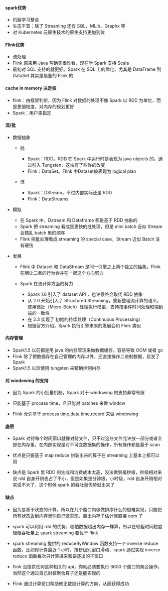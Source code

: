 #### spark优势

- 机器学习整合 
- 生态丰富：除了 Streaming 还有 SQL、MLib、Graphx 等
- 对 Kubernetes 云原生技术的原生支持更加到位

#### Flink优势

- 流处理 
- Flink 原来用 Java 写确实很难看，现在学 Spark 支持 Scala
- 最初对 SQL 支持的就更好。Spark 在 SQL 上的优化，尤其是 DataFrame 到 DataSet 其实是借鉴的 Flink 的 

#### cache in memory 决定权

- flink：由框架判断，因为 Flink 对数据的处理不像 Spark 以 RDD 为单位，而是更细粒度，对内存的规划更好
- Spark：用户来指定

#### 流/批

- 数据抽象

  - 批

    - Spark：RDD。RDD 在 Spark 中运行时是表现为 java objects 的。通过引入 Tungsten，这块有了些许的改变
    - Flink：DataSet。Flink 中Dataset被表现为 logical plan

  - 流

    - Spark：DStream，不过内部实际还是 RDD 
    - Flink：DataStreams

- 模拟

  - 在 Spark 中，Dstream 和 Dataframe 都是基于 RDD 抽象的
  - Spark 把 streaming 看成是更快的批处理，但是 mini batch 近似 Stream 会搞乱 batch 里的顺序
  - Flink 把批处理看成 streaming 的 special case，Stream 近似 Batch 没有硬伤

- 发展

  - Flink 中 Dataset 和 DataStream 是同一引擎之上两个独立的抽象。Flink 在朝让二者的行为合并在一起这个方向努力 

  - Spark 在流计算方面的努力

    - Spark 1.6 引入了 dataset API ，也许最终会取代 RDD 抽象
    - 从 2.0 开始引入了 Structured Streaming，重新整理流计算的语义，使用微批（Micro-Batch）处理执行模型，支持按事件时间处理和端到端的一致性
    - 在 2.3 实现了 初始的持续处理（Continuous Processing）
    - 根据官方介绍，Spark 执行引擎未来的发展会和 Flink 类似

#### 内存管理

- Spark1.5 以前都是用 java 的内存管理来做数据缓存，容易导致 OOM 或者 gc
- Flink 除了把数据存在自己管理的内存以外，还直接操作二进制数据，启发了Spark
- Spark1.5 以后使用 tungsten 来精确控制内存 

#### 对 windowing 的支持

- 因为 Spark 的小批量机制，Spark 对于 windowing 的支持非常有限

- 只能基于 process time，且只能对 batches 来做 window

- Flink 允许基于 process time,data time,record 来做 windowing


#### 底层

- Spark 对待每个时间窗口就像对待文件，只不过这些文件允许放一部分或者全部在内存里，在内部实现是对不可变数据集的操作，所有操作都是基于 scan

- 优点是只要基于 map reduce 封装出来的算子在 streaming 上基本上都可以用

- 缺点是 Spark 里 RDD 的生成和消费成本太高，没法做到毫秒级，秒级相对来说 rdd 自身开销也占了不小，但是如果是分钟级，小时级，rdd 自身开销相对来说不大了，这个时候 spark 的吞吐量优势就出来了


#### 缺点

- 因为是基于状态的计算，所以在几个窗口内做做排序什么的很难实现，只能把所有状态丢到内存里你自己做实现，超出内存了估计就直接 oom 了
- spark 可以利用 rdd 的优势，哪怕数据超出内存一样算，所以在较粗时间粒度极限吞吐量上 spark streaming 要优于 flink

- spark streaming 提供的 reduceByWindow 函数支持一个 inverse reduce 函数，比如你计算最近 1 小时，按秒级别窗口滑动，spark 通过实现      inverse reduce 函数每次只计算进来和要逐出的子窗口

- flink 没提供任何这种相关的 api，你就必须要执行 3600 个窗口的聚合操作，当然这个通过自己封装聚合算子还是能实现的

- Flink 通过计算窗口帮助修正数据计算的方向，从而获得成功
